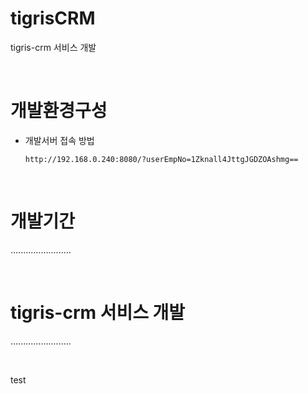 # tigrisCRM
tigris-crm 서비스 개발

<br />

# 개발환경구성
  - 개발서버 접속 방법

        http://192.168.0.240:8080/?userEmpNo=1Zknall4JttgJGDZOAshmg==

<br />

# 개발기간
........................

<br />

# tigris-crm 서비스 개발
........................

<br />

test
